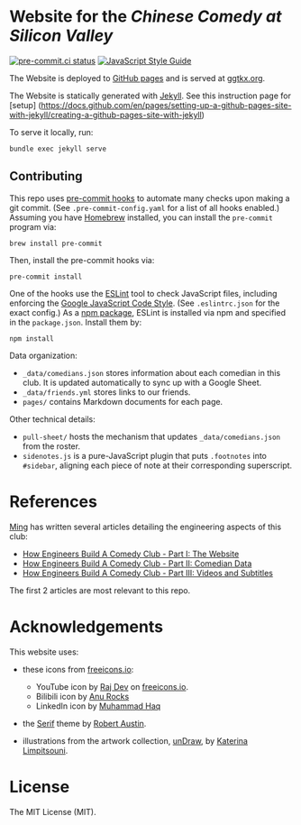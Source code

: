 # Website for the _Chinese Comedy at Silicon Valley_
[![pre-commit.ci status](https://results.pre-commit.ci/badge/github/ggtkx/ggtkx.github.io/main.svg)](https://results.pre-commit.ci/latest/github/ggtkx/ggtkx.github.io/main)
[![JavaScript Style Guide](https://img.shields.io/badge/code_style-standard-brightgreen.svg)](https://standardjs.com)

The Website is deployed to [GitHub pages](https://ggtkx.github.io/) and is served at [ggtkx.org](http://ggtkx.org/en/).

The Website is statically generated with [Jekyll](https://jekyllrb.com/). See this instruction page for [setup] (https://docs.github.com/en/pages/setting-up-a-github-pages-site-with-jekyll/creating-a-github-pages-site-with-jekyll)

To serve it locally, run:

```shell
bundle exec jekyll serve
```

## Contributing
This repo uses [pre-commit hooks](https://pre-commit.com/) to automate many checks upon making a git commit. (See `.pre-commit-config.yaml` for a list of all hooks enabled.) Assuming you have [Homebrew](https://brew.sh/) installed, you can install the `pre-commit` program via:


```shell
brew install pre-commit
```

Then, install the pre-commit hooks via:

```shell
pre-commit install
```

One of the hooks use the [ESLint](https://eslint.org/) tool to check JavaScript files, including enforcing the [Google JavaScript Code Style](https://google.github.io/styleguide/jsguide.html). (See `.eslintrc.json` for the exact config.) As a [npm package](https://www.npmjs.com/), ESLint is installed via npm and specified in the `package.json`. Install them by:

```shell
npm install
```

Data organization:
- `_data/comedians.json` stores information about each comedian in this club. It is updated automatically to sync up with a Google Sheet.
- `_data/friends.yml` stores links to our friends.
- `pages/` contains Markdown documents for each page.

Other technical details:
- `pull-sheet/` hosts the mechanism that updates `_data/comedians.json` from the roster.
- `sidenotes.js` is a pure-JavaScript plugin that puts `.footnotes` into `#sidebar`, aligning each piece of note at their corresponding superscript.

# References

[Ming](https://github.com/tslmy) has written several articles detailing the engineering aspects of this club:

- [How Engineers Build A Comedy Club - Part I: The Website](https://lmy.medium.com/how-engineers-build-a-comedy-club-part-i-the-website-321b76cc7d4)
- [How Engineers Build A Comedy Club - Part II: Comedian Data](https://lmy.medium.com/how-engineers-build-a-comedy-club-part-ii-comedian-data-9da0ceb8d088)
- [How Engineers Build A Comedy Club - Part III: Videos and Subtitles](https://lmy.medium.com/how-engineers-build-a-comedy-club-part-iii-videos-and-subtitles-3794a273b822)

The first 2 articles are most relevant to this repo.

# Acknowledgements
This website uses:

- these icons from [freeicons.io](https://freeicons.io/):
  - YouTube icon by [Raj Dev](https://freeicons.io/profile/714) on [freeicons.io](https://freeicons.io/).
  - Bilibili icon by [Anu Rocks](https://freeicons.io/profile/730)
  - LinkedIn icon by [Muhammad Haq](https://freeicons.io/profile/823)

- the [Serif](https://github.com/zerostaticthemes/jekyll-serif-theme) theme by [Robert Austin](https://github.com/zerostaticthemes).
- illustrations from the artwork collection, [unDraw](https://undraw.co/illustrations), by [Katerina Limpitsouni](https://twitter.com/ninaLimpi).

# License
The MIT License (MIT).
